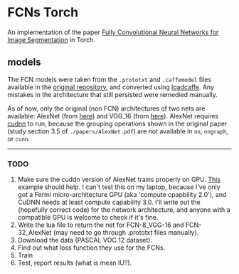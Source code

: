 # FCNs Torch
An implementation of the paper [Fully Convolutional Neural Networks for Image Segmentation](./papers/FCN.pdf) in Torch.

## models
The FCN models were taken from the `.prototxt` and `.caffemodel` files available in the [original repository](https://github.com/shelhamer/fcn.berkeleyvision.org), and converted using [loadcaffe](https://github.com/szagoruyko/loadcaffe). Any mistakes in the architecture that still persisted were remedied manually.

As of now, only the original (non FCN) architectures of two nets are available: AlexNet (from [here](https://github.com/BVLC/caffe/tree/master/models/bvlc_reference_caffenet)) and VGG_16 (from [here](https://gist.github.com/ksimonyan/211839e770f7b538e2d8)). AlexNet requires [cudnn](https://github.com/soumith/cudnn.torch) to run, because the grouping operations shown in the original paper (study section 3.5 of `./papers/AlexNet.pdf`) are not available in `nn`, `nngraph`, or `cunn`.

---

### TODO
1. Make sure the cuddn version of AlexNet trains properly on GPU. [This](https://gist.github.com/Kaixhin/68ffc5a2d1a69cc1556f1b2d2f1ae345) example should help. I can't test this on my laptop, because I've only got a Fermi micro-architecture GPU (aka 'compute cpapbility 2.0'), and CuDNN needs at least compute capability 3.0. I'll write out the (hopefully correct code) for the network architecture, and anyone with a compatible GPU is welcome to check if it's fine.
2. Write the lua file to return the net for FCN-8_VGG-16 and FCN-32_AlexNet (may need to go through .prototxt files manually).
3. Download the data (PASCAL VOC 12 dataset).
4. Find out what loss function they use for the FCNs.
5. Train
6. Test, report results (what is mean IU?).
